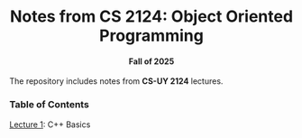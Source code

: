 <div align = "center"> 
  
# Notes from CS 2124: Object Oriented Programming  
#### Fall of 2025
  
</div> 

The repository includes notes from **CS-UY 2124** lectures. 

### Table of Contents
[Lecture 1](https://github.com/XinRC/CS-2124/blob/main/lecture1/README.md): C++ Basics
